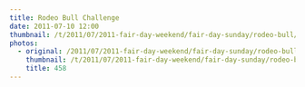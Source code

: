 ```yaml
---
title: Rodeo Bull Challenge
date: 2011-07-10 12:00
thumbnail: /t/2011/07/2011-fair-day-weekend/fair-day-sunday/rodeo-bull/458.jpg
photos:
  - original: /2011/07/2011-fair-day-weekend/fair-day-sunday/rodeo-bull/458.jpg
    thumbnail: /t/2011/07/2011-fair-day-weekend/fair-day-sunday/rodeo-bull/458.jpg
    title: 458
---
```

